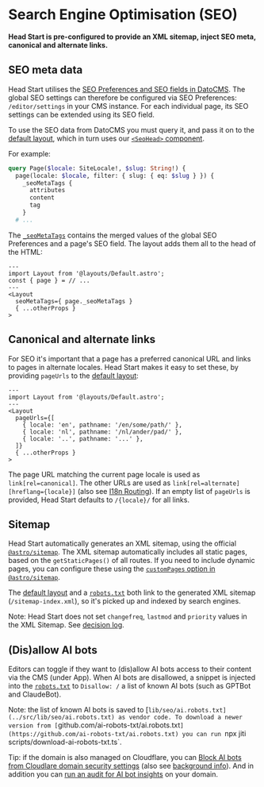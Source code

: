 # Search Engine Optimisation (SEO)

**Head Start is pre-configured to provide an XML sitemap, inject SEO meta, canonical and alternate links.**

## SEO meta data

Head Start utilises the [SEO Preferences and SEO fields in DatoCMS](https://www.datocms.com/docs/content-modelling/seo-fields). The global SEO settings can therefore be configured via SEO Preferences: `/editor/settings` in your CMS instance. For each individual page, its SEO settings can be extended using its SEO field.

To use the SEO data from DatoCMS you must query it, and pass it on to the [default layout](../src/layouts/Default.astro), which in turn uses our [`<SeoHead>` component](../src/components/SeoHead.astro).

For example:

```graphql
query Page($locale: SiteLocale!, $slug: String!) {
  page(locale: $locale, filter: { slug: { eq: $slug } }) {
    _seoMetaTags {
      attributes
      content
      tag
    }
  # ...
```

The [`_seoMetaTags`](https://www.datocms.com/docs/content-delivery-api/seo-and-favicon) contains the merged values of the global SEO Preferences and a page's SEO field. The layout adds them all to the head of the HTML:

```astro
---
import Layout from '@layouts/Default.astro';
const { page } = // ...
---
<Layout
  seoMetaTags={ page._seoMetaTags }
  { ...otherProps }
>
```

## Canonical and alternate links

For SEO it's important that a page has a preferred canonical URL and links to pages in alternate locales. Head Start makes it easy to set these, by providing `pageUrls` to the [default layout](../src/layouts/Default.astro):

```astro
---
import Layout from '@layouts/Default.astro';
---
<Layout 
  pageUrls={[
    { locale: 'en', pathname: '/en/some/path/' },
    { locale: 'nl', pathname: '/nl/ander/pad/' },
    { locale: '..', pathname: '...' },
  ]}
  { ...otherProps }
>
```

The page URL matching the current page locale is used as `link[rel=canonical]`. The other URLs are used as `link[rel=alternate][hreflang={locale}]` (also see [I18n Routing](./i18n.md#routing)). If an empty list of `pageUrls` is provided, Head Start defaults to `/{locale}/` for all links.

## Sitemap

Head Start automatically generates an XML sitemap, using the official [`@astro/sitemap`](https://docs.astro.build/en/guides/integrations-guide/sitemap/). The XML sitemap automatically includes all static pages, based on the `getStaticPages()` of all routes. If you need to include dynamic pages, you can configure these using the [`customPages` option in `@astro/sitemap`](https://docs.astro.build/en/guides/integrations-guide/sitemap/#custompages).

The [default layout](../src/layouts/Default.astro) and a [`robots.txt`](../src/pages/robots.txt.ts) both link to the generated XML sitemap (`/sitemap-index.xml`), so it's picked up and indexed by search engines.

Note: Head Start does not set `changefreq`, `lastmod` and `priority` values in the XML Sitemap. See [decision log](./decision-log/2023-11-22-use-astro-sitemap.md).

## (Dis)allow AI bots

Editors can toggle if they want to (dis)allow AI bots access to their content via the CMS (under App). When AI bots are disallowed, a snippet is injected into the [`robots.txt`](../src/pages/robots.txt.ts) to `Disallow: /` a list of known AI bots (such as GPTBot and ClaudeBot).

Note: the list of known AI bots is saved to [`lib/seo/ai.robots.txt](../src/lib/seo/ai.robots.txt) as vendor code. To download a newer version from [`github.com/ai-robots-txt/ai.robots.txt`](https://github.com/ai-robots-txt/ai.robots.txt) you can run `npx jiti scripts/download-ai-robots-txt.ts`.

Tip: if the domain is also managed on Cloudflare, you can [Block AI bots from Cloudlare domain security settings](https://developers.cloudflare.com/bots/concepts/bot/#ai-bots) (also see [background info](https://blog.cloudflare.com/declaring-your-aindependence-block-ai-bots-scrapers-and-crawlers-with-a-single-click/)). And in addition you can [run an audit for AI bot insights](https://blog.cloudflare.com/cloudflare-ai-audit-control-ai-content-crawlers/) on your domain.
